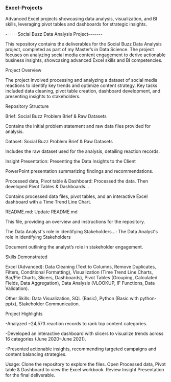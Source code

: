 ### Excel-Projects

Advanced Excel projects showcasing data analysis, visualization, and BI skills, leveraging pivot tables and dashboards for strategic insights.


------Social Buzz Data Analysis Project-------

This repository contains the deliverables for the Social Buzz Data Analysis project, completed as part of my Master’s in Data Science. The project focuses on analyzing social media content engagement to derive actionable business insights, showcasing advanced Excel skills and BI competencies.


Project Overview

The project involved processing and analyzing a dataset of social media reactions to identify key trends and optimize content strategy. Key tasks included data cleaning, pivot table creation, dashboard development, and presenting insights to stakeholders.


Repository Structure


Brief: Social Buzz Problem Brief & Raw Datasets

Contains the initial problem statement and raw data files provided for analysis.


Dataset: Social Buzz Problem Brief & Raw Datasets

Includes the raw dataset used for the analysis, detailing reaction records.

Insight Presentation: Presenting the Data Insights to the Client

PowerPoint presentation summarizing findings and recommendations.

Processed data, Pivot table & Dashboard: Processed the data. Then developed Pivot Tables & Dashboards...

Contains processed data files, pivot tables, and an interactive Excel dashboard with a Time Trend Line Chart.


README.md: Update README.md

This file, providing an overview and instructions for the repository.

The Data Analyst's role in identifying Stakeholders...: The Data Analyst's role in identifying Stakeholders

Document outlining the analyst’s role in stakeholder engagement.


Skills Demonstrated


Excel (Advanced): Data Cleaning (Text to Columns, Remove Duplicates, Filters, Conditional Formatting), Visualization (Time Trend Line Charts, Bar/Pie Charts, Slicers, Dashboards), Pivot Tables (Grouping, Calculated Fields, Data Aggregation), Data Analysis (VLOOKUP, IF Functions, Data Validation).

Other Skills: Data Visualization, SQL (Basic), Python (Basic with python-pptx), Stakeholder Communication.


Project Highlights


-Analyzed ~24,573 reaction records to rank top content categories.

-Developed an interactive dashboard with slicers to visualize trends across 16 categories (June 2020–June 2021).

-Presented actionable insights, recommending targeted campaigns and content balancing strategies.

Usage:
Clone the repository to explore the files.
Open Processed data, Pivot table & Dashboard to view the Excel workbook.
Review Insight Presentation for the final deliverable.
